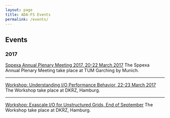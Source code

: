 ```yaml
---
layout: page
title: ADA-FS Events
permalink: /events/
---
```


## Events

### 2017

[Sppexa Annual Plenary Meeting 2017, 20-22 March 2017](http://www.sppexa.de/sppexa-activities/annual-plenary-meeting/2017.html)
The Sppexa Annual Plenary Meeting take place at TUM Garching by Munich.

---

[Workshop: Understanding I/O Performance Behavior, 22-23 March 2017](https://wr.informatik.uni-hamburg.de/events/2017/uiop)
The Workshop take place at DKRZ, Hamburg.

---

[Workshop: Exascale I/O for Unstructured Grids, End of September](https://wr.informatik.uni-hamburg.de/events/2017/eiug)
The Workshop take place at DKRZ, Hamburg.
